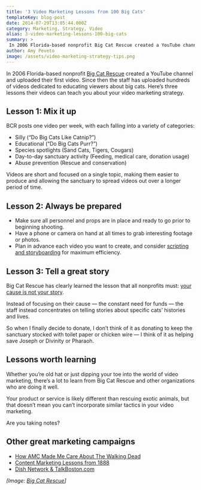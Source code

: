 ```yaml
---
title: '3 Video Marketing Lessons from 100 Big Cats'
templateKey: blog-post
date: 2014-07-29T13:05:44.000Z
category: Marketing, Strategy, Video
alias: 3-video-marketing-lessons-100-big-cats
summary: > 
 In 2006 Florida-based nonprofit Big Cat Rescue created a YouTube channel and uploaded their first video. Since then the staff has uploaded hundreds of videos dedicated to educating viewers about big cats. Here’s three lessons their videos can teach you about your video marketing strategy.
author: Amy Peveto
image: /assets/video-marketing-strategy-tips.png
---
```


In 2006 Florida-based nonprofit [Big Cat Rescue](http://bigcatrescue.org/) created a YouTube channel and uploaded their first video. Since then the staff has uploaded hundreds of videos dedicated to educating viewers about big cats. Here’s three lessons their videos can teach you about your video marketing strategy.

Lesson 1: Mix it up
-------------------

BCR posts one video per week, with each falling into a variety of categories:

*   Silly (“Do Big Cats Like Catnip?”)
*   Educational (“Do Big Cats Purr?”)
*   Species spotlights (Sand Cats, Tigers, Cougars)
*   Day-to-day sanctuary activity (Feeding, medical care, donation usage)
*   Abuse prevention (Rescue and conservation)

Videos are short and focused on a single topic, making them easier to produce and allowing the sanctuary to spread videos out over a longer period of time.

Lesson 2: Always be prepared
----------------------------

*   Make sure all personnel and props are in place and ready to go prior to beginning shooting.
*   Have a phone or camera on hand at all times to grab interesting footage or photos.
*   Plan in advance each video you want to create, and consider [scripting and storyboarding](/blog/02/05/2013/benefits-video-scripting-storyboarding) for maximum efficiency.

Lesson 3: Tell a great story
----------------------------

Big Cat Rescue has clearly learned the lesson that all nonprofits must: [your cause is not your story](http://cursivecontent.com/nonprofits-your-cause-is-not-your-story-heres-why/).

Instead of focusing on their cause — the constant need for funds — the staff instead concentrates on telling stories about specific cats’ histories and lives.

So when I finally decide to donate, I don’t think of it as donating to keep the sanctuary stocked with toilet paper or chicken wire — I think of it as helping save Joseph or Divinity or Pharaoh.

Lessons worth learning
----------------------

Whether you’re old hat or just dipping your toe into the world of video marketing, there’s a lot to learn from Big Cat Rescue and other organizations who are doing it well.

Your product or service is likely different than rescuing exotic animals, but that doesn’t mean you can’t incorporate similar tactics in your video marketing.

Are you taking notes?

Other great marketing campaigns
-------------------------------

*   [How AMC Made Me Care About The Walking Dead](/blog/03/04/2014/guerilla-marketing-walking-dead-style)
*   [Content Marketing Lessons from 1888](/blog/12/10/2013/content-marketing-lessons-1888)
*   [Dish Network & TalkBoston.com](/blog/08/27/2013/great-marketing-tie-ins-dish-network-talkbostoncom)

_\[Image: [Big Cat Rescue](http://bigcatrescue.org/)\]_